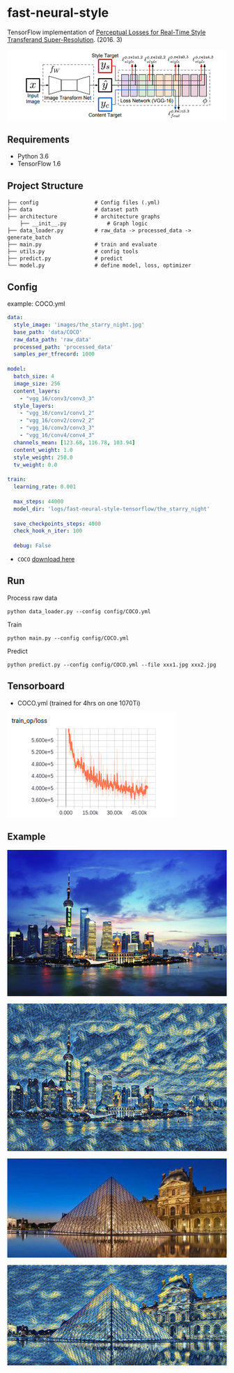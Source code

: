 # fast-neural-style

TensorFlow implementation of [Perceptual Losses for Real-Time Style Transferand Super-Resolution](https://arxiv.org/pdf/1603.08155.pdf). (2016. 3)

![images](images/architecture.png)

## Requirements

- Python 3.6
- TensorFlow 1.6


## Project Structure


    ├── config                  # Config files (.yml)
    ├── data                    # dataset path
    ├── architecture            # architecture graphs
        ├── __init__.py             # Graph logic
    ├── data_loader.py          # raw_data -> processed_data -> generate_batch
    ├── main.py                 # train and evaluate
    ├── utils.py                # config tools 
    ├── predict.py              # predict  
    └── model.py                # define model, loss, optimizer
    

## Config

example: COCO.yml

```yml
data:
  style_image: 'images/the_starry_night.jpg'
  base_path: 'data/COCO'
  raw_data_path: 'raw_data'
  processed_path: 'processed_data'
  samples_per_tfrecord: 1000

model:
  batch_size: 4
  image_size: 256
  content_layers:
    - "vgg_16/conv3/conv3_3"
  style_layers:
    - "vgg_16/conv1/conv1_2"
    - "vgg_16/conv2/conv2_2"
    - "vgg_16/conv3/conv3_3"
    - "vgg_16/conv4/conv4_3"
  channels_mean: [123.68, 116.78, 103.94]
  content_weight: 1.0
  style_weight: 250.0
  tv_weight: 0.0

train:
  learning_rate: 0.001

  max_steps: 44000
  model_dir: 'logs/fast-neural-style-tensorflow/the_starry_night'

  save_checkpoints_steps: 4000
  check_hook_n_iter: 100

  debug: False
```

* `COCO` [download here](http://cocodataset.org/#download)

## Run

Process raw data

```
python data_loader.py --config config/COCO.yml
```

Train

```
python main.py --config config/COCO.yml
```

Predict

```
python predict.py --config config/COCO.yml --file xxx1.jpg xxx2.jpg
```

## Tensorboard


- COCO.yml (trained for 4hrs on one 1070Ti)

![images](images/loss.png)


## Example


![images](images/example1.jpg)

![images](images/result1.jpg)

![images](images/example2.jpg)

![images](images/result2.jpg)
